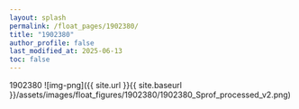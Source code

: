 ```yaml
---
layout: splash
permalink: /float_pages/1902380/
title: "1902380"
author_profile: false
last_modified_at: 2025-06-13
toc: false
---
```

 
1902380
![img-png]({{ site.url }}{{ site.baseurl }}/assets/images/float_figures/1902380/1902380_Sprof_processed_v2.png)